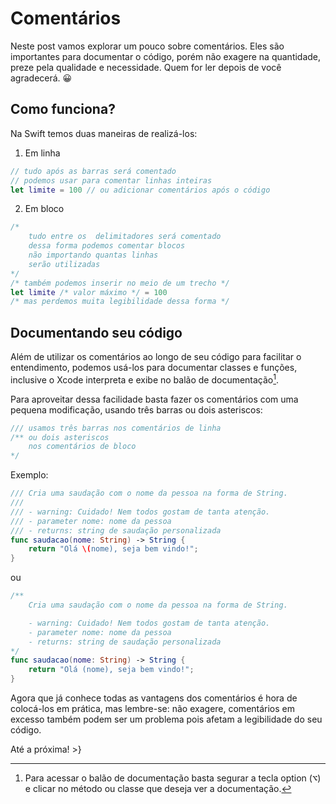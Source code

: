 Comentários
===
Neste post vamos explorar um pouco sobre comentários.
Eles são importantes para documentar o código, porém não exagere na quantidade, preze pela qualidade e necessidade. Quem for ler depois de você agradecerá. 😀

Como funciona?
---
Na Swift temos duas maneiras de realizá-los:
1. Em linha
```swift
// tudo após as barras será comentado
// podemos usar para comentar linhas inteiras
let limite = 100 // ou adicionar comentários após o código
```
2. Em bloco
```swift
/*
	tudo entre os  delimitadores será comentado
	dessa forma podemos comentar blocos
	não importando quantas linhas
	serão utilizadas
*/
/* também podemos inserir no meio de um trecho */
let limite /* valor máximo */ = 100
/* mas perdemos muita legibilidade dessa forma */
```

Documentando seu código
---
Além de utilizar os comentários ao longo de seu código para facilitar o entendimento, podemos usá-los para documentar classes e funções, inclusive o Xcode interpreta e exibe no balão de documentação[^fn-popup-doc].

Para aproveitar dessa facilidade basta fazer os comentários com uma pequena modificação, usando três barras ou dois asteriscos:
```swift
/// usamos três barras nos comentários de linha
/** ou dois asteriscos
	nos comentários de bloco
*/
```

Exemplo:
```swift
/// Cria uma saudação com o nome da pessoa na forma de String.
///
/// - warning: Cuidado! Nem todos gostam de tanta atenção.
/// - parameter nome: nome da pessoa
/// - returns: string de saudação personalizada
func saudacao(nome: String) -> String {
	return "Olá \(nome), seja bem vindo!";
}
```
ou
```swift
/**
	Cria uma saudação com o nome da pessoa na forma de String.

	- warning: Cuidado! Nem todos gostam de tanta atenção.
	- parameter nome: nome da pessoa
	- returns: string de saudação personalizada
*/
func saudacao(nome: String) -> String {
	return "Olá (nome), seja bem vindo!";
}
```

Agora que já conhece todas as vantagens dos comentários é hora de colocá-los em prática, mas lembre-se: não exagere, comentários em excesso também podem ser um problema pois afetam a legibilidade do seu código.

Até a próxima!
\>}

[^fn-popup-doc]: Para acessar o balão de documentação basta segurar a tecla option (<kbd>&#8997;</kbd>) e clicar no método ou classe que deseja ver a documentação.
